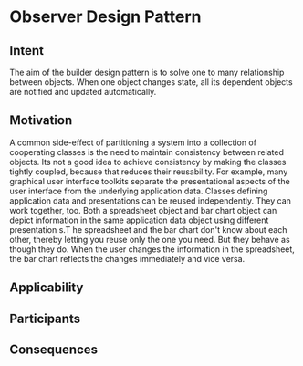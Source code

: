 # Observer Design Pattern

## Intent
The aim of the builder design pattern is to solve one to many relationship between objects. When one object changes state, all its dependent objects are notified and updated automatically.

## Motivation
A common side-effect of partitioning a system into a collection of cooperating classes is the need to maintain consistency between related objects. Its not a good idea to achieve consistency by making the classes tightly coupled, because that reduces their reusability. For example, many graphical user interface toolkits separate the presentational aspects of the user interface from the underlying application data. Classes defining application data and presentations can be reused
independently. They can work together, too. Both a spreadsheet object and bar chart object can depict information in the same application data object using different presentation s.T he spreadsheet and the bar chart don't know about each other, thereby letting you reuse only the one you need. But they behave as though they do. When the user changes the information in the spreadsheet, the bar chart reflects the changes immediately and vice versa.

## Applicability

## Participants 

## Consequences
